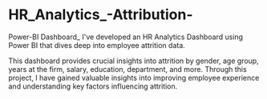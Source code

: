 # HR_Analytics_-Attribution-
Power-BI Dashboard_
I've developed an HR Analytics Dashboard using Power BI that dives deep into employee attrition data.

This dashboard provides crucial insights into attrition by gender, age group, years at the firm, salary, education, department, and more.
Through this project, I have gained valuable insights into improving employee experience and understanding key factors influencing attrition.
